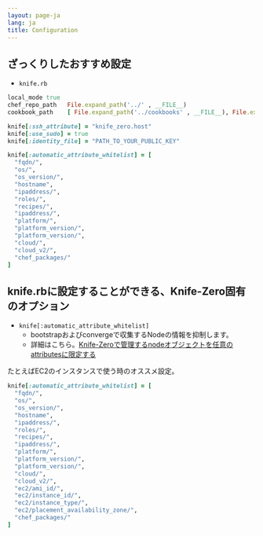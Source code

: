 ```yaml
---
layout: page-ja
lang: ja
title: Configuration
---
```


## ざっくりしたおすすめ設定

- `knife.rb`

```ruby
local_mode true
chef_repo_path   File.expand_path('../' , __FILE__)
cookbook_path    [ File.expand_path('../cookbooks' , __FILE__), File.expand_path('../site-cookbooks' , __FILE__)]

knife[:ssh_attribute] = "knife_zero.host"
knife[:use_sudo] = true
knife[:identity_file] = "PATH_TO_YOUR_PUBLIC_KEY"

knife[:automatic_attribute_whitelist] = [
  "fqdn/",
  "os/",
  "os_version/",
  "hostname",
  "ipaddress/",
  "roles/",
  "recipes/",
  "ipaddress/",
  "platform/",
  "platform_version/",
  "platform_version/",
  "cloud/",
  "cloud_v2/",
  "chef_packages/"
]
```


## knife.rbに設定することができる、Knife-Zero固有のオプション

- `knife[:automatic_attribute_whitelist]`
    - bootstrapおよびconvergeで収集するNodeの情報を抑制します。
    - 詳細はこちら。[Knife-Zeroで管理するnodeオブジェクトを任意のattributesに限定する](http://qiita.com/sawanoboly/items/28dfc22929b8fa961456)

たとえばEC2のインスタンスで使う時のオススメ設定。

```ruby
knife[:automatic_attribute_whitelist] = [
  "fqdn/",
  "os/",
  "os_version/",
  "hostname",
  "ipaddress/",
  "roles/",
  "recipes/",
  "ipaddress/",
  "platform/",
  "platform_version/",
  "platform_version/",
  "cloud/",
  "cloud_v2/",
  "ec2/ami_id/",
  "ec2/instance_id/",
  "ec2/instance_type/",
  "ec2/placement_availability_zone/",
  "chef_packages/"
]
```
